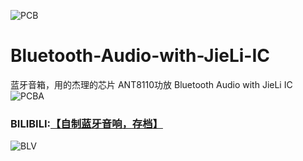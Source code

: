 ![PCB](https://github.com/LZH-ang/Bluetooth-Audio-with-JieLi-IC/blob/main/IMAGE/sky_PCB.jpg)  
# Bluetooth-Audio-with-JieLi-IC
蓝牙音箱，用的杰理的芯片 ANT8110功放 Bluetooth Audio with JieLi IC  
![PCBA](https://github.com/LZH-ang/Bluetooth-Audio-with-JieLi-IC/blob/main/IMAGE/4PCBA.JPG) 
  
### **BILIBILI:[【自制蓝牙音响，存档】](https://www.bilibili.com/video/BV1nN4y1V7Sx)**  
![BLV](https://github.com/LZH-ang/Bluetooth-Audio-with-JieLi-IC/blob/main/IMAGE/BLV.jpg)
